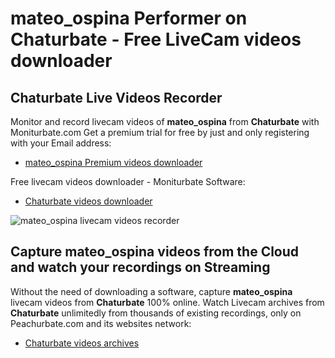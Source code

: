 # mateo_ospina Performer on Chaturbate - Free LiveCam videos downloader

## Chaturbate Live Videos Recorder

Monitor and record livecam videos of **mateo_ospina** from **Chaturbate** with Moniturbate.com
Get a premium trial for free by just and only registering with your Email address:
* [mateo_ospina Premium videos downloader](https://moniturbate.com/request-demo-licence-key.html)

Free livecam videos downloader - Moniturbate Software:
* [Chaturbate videos downloader](https://moniturbate.com/moniturbate-download-software.html)

![mateo_ospina livecam videos recorder](https://peachurnet.com/templates/moniturbate-software.png)


## Capture mateo_ospina videos from the Cloud and watch your recordings on Streaming

Without the need of downloading a software, capture **mateo_ospina** livecam videos from **Chaturbate** 100% online.
Watch Livecam archives from **Chaturbate** unlimitedly from thousands of existing recordings, only on Peachurbate.com and its websites network:
* [Chaturbate videos archives](https://peachurnet.com/)